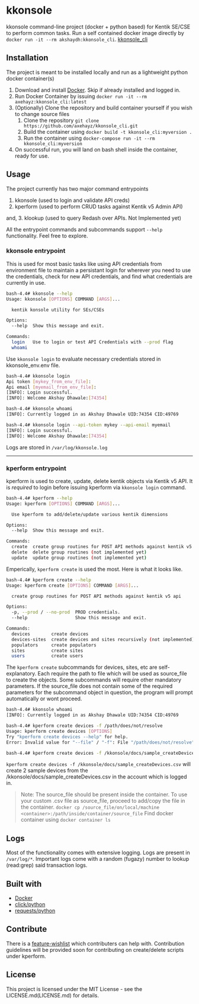 # kkonsole

kkonsole command-line project (docker + python based) for Kentik SE/CSE to perform common tasks.
Run a self contained docker image directly by `docker run -it --rm akshaydh:kkonsole_cli`. [kkonsole_cli](https://hub.docker.com/r/akshaydh/kkonsole_cli)

## Installation

The project is meant to be installed locally and run as a lightweight python docker container(s)

1. Download and install [Docker](https://www.docker.com/products/docker-desktop). Skip if already installed and logged in.
2. Run Docker Container by issuing `docker run -it --rm axehayz:kkonsole_cli:latest`
3. (Optionally) Clone the repository and build container yourself if you wish to change source files
   1. Clone the repository `git clone https://github.com/axehayz/kkonsole_cli.git`
   2. Build the container using `docker build -t kkonsole_cli:myversion .`
   3. Run the container using `docker-compose run -it --rm kkonsole_cli:myversion`
4. On successful run, you will land on bash shell inside the container, ready for use.

## Usage

The project currently has two major command entrypoints

1. kkonsole (used to login and validate API creds)
2. kperform (used to perform CRUD tasks against Kentik v5 Admin API)

and,
3. klookup (used to query Redash over APIs. Not Implemented yet)

All the entrypoint commands and subcommands support `--help` functionality. Feel free to explore.

### kkonsole entrypoint

This is used for most basic tasks like using API credentials from environment file to maintain a persistant login for wherever you need to use the credentials, check for new API credentials, and find what credentials are currently in use.

```bash
bash-4.4# kkonsole --help
Usage: kkonsole [OPTIONS] COMMAND [ARGS]...

  kentik konsole utility for SEs/CSEs

Options:
  --help  Show this message and exit.

Commands:
  login   Use to login or test API Credentials with --prod flag
  whoami
```

Use `kkonsole login` to evaluate necessary credentials stored in kkonsole_env.env file.

```bash
bash-4.4# kkonsole login
Api token [mykey_from_env_file]:
Api email [myemail_from_env_file]:
[INFO]: Login successful.
[INFO]: Welcome Akshay Dhawale:[74354]

bash-4.4# kkonsole whoami
[INFO]: Currently logged in as Akshay Dhawale UID:74354 CID:49769

bash-4.4# kkonsole login --api-token mykey --api-email myemail
[INFO]: Login successful.
[INFO]: Welcome Akshay Dhawale:[74354]
```

Logs are stored in `/var/log/kkonsole.log`

---

### kperform entrypoint

kperform is used to create, update, delete kentik objects via Kentik v5 API. It is *required* to login before issuing kperform via `kkonsole login` command.

```bash
bash-4.4# kperform --help
Usage: kperform [OPTIONS] COMMAND [ARGS]...

  Use kperform to add/delete/update various kentik dimensions

Options:
  --help  Show this message and exit.

Commands:
  create  create group routines for POST API methods against kentik v5 api
  delete  delete group routines (not implemented yet)
  update  update group routines (not implemented yet)
```

Emperically, `kperform create` is used the most. Here is what it looks like.

```bash
bash-4.4# kperform create --help
Usage: kperform create [OPTIONS] COMMAND [ARGS]...

  create group routines for POST API methods against kentik v5 api

Options:
  -p, --prod / --no-prod  PROD credentials.
  --help                  Show this message and exit.

Commands:
  devices        create devices
  devices-sites  create devices and sites recursively (not implemented)
  populators     create populators
  sites          create sites
  users          create users
```

The `kperform create` subcommands for devices, sites, etc are self-explanatory. Each require the path to file which will be used as source_file to create the objects. Some subcommands will require other mandatory parameters. If the source_file does not contain some of the required parameters for the subcommand object in question, the program will prompt automatically or wont proceed.

```bash
bash-4.4# kkonsole whoami
[INFO]: Currently logged in as Akshay Dhawale UID:74354 CID:49769

bash-4.4# kperform create devices -f /path/does/not/resolve
Usage: kperform create devices [OPTIONS]
Try "kperform create devices --help" for help.
Error: Invalid value for "--file" / "-f": File "/path/does/not/resolve" does not exist.

bash-4.4# kperform create devices -f /kkonsole/docs/sample_createDevices.csv
```

`kperform create devices -f /kkonsole/docs/sample_createDevices.csv` will create 2 sample devices from the /kkonsole/docs/sample_createDevices.csv in the account which is logged in.

>Note:
>The source_file should be present inside the container. To use your custom .csv file as source_file, proceed to add/copy the file in the container.
>`docker cp /source_file/on/local/machine <container>:/path/inside/container/source_file`
>Find docker container using `docker container ls`

## Logs

Most of the functionality comes with extensive logging. Logs are present in `/var/log/*`.
Important logs come with a random (fugazy) number to lookup (read:grep) said transaction logs.

## Built with

* [Docker](https://www.docker.com/products/docker-desktop)
* [click/python](https://click.palletsprojects.com/en/7.x/)
* [requests/python](http://docs.python-requests.org/en/master/)

## Contribute

There is a [feature-wishlist](docs/feature_wishlist.txt) which contributers can help with.
Contribution guidelines will be provided soon for contributing on create/delete scripts under kperform.

## License

This project is licensed under the MIT License - see the LICENSE.md(LICENSE.md) for details.
